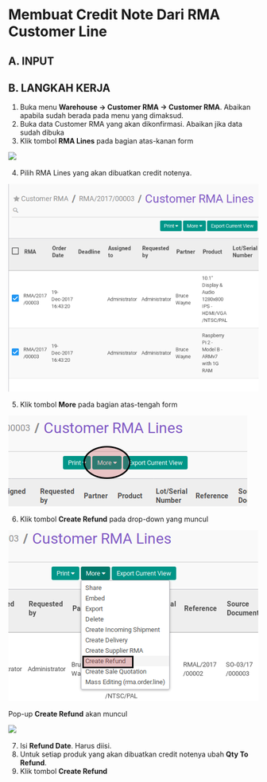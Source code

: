 # Membuat Credit Note Dari RMA Customer Line

## A. INPUT

## B. LANGKAH KERJA

1. Buka menu **Warehouse -> Customer RMA -> Customer RMA**. Abaikan apabila sudah berada pada menu yang dimaksud.
2. Buka data Customer RMA yang akan dikonfirmasi. Abaikan jika data sudah dibuka
3. Klik tombol **RMA Lines** pada bagian atas-kanan form

![](../../img/customer-rma/tombol-rma-line.png)

4. Pilih RMA Lines yang akan dibuatkan credit notenya.

![](../../img/customer-rma/pilih-rma-line.png)

5. Klik tombol **More** pada bagian atas-tengah form

![](../../img/customer-rma/tombol-more-line.png)

6. Klik tombol **Create Refund** pada drop-down yang muncul

![](../../img/customer-rma/tombol-create-refund.png)

Pop-up **Create Refund** akan muncul

![](../../img/customer-rma/popup-create-refund.png)

7. Isi **Refund Date**. Harus diisi.
8. Untuk setiap produk yang akan dibuatkan credit notenya ubah **Qty To Refund**.
9. Klik tombol **Create Refund**
